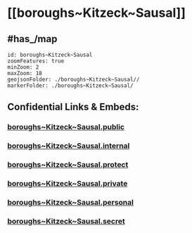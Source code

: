 # [[boroughs~Kitzeck~Sausal]] 


## #has_/map  



```leaflet
id: boroughs~Kitzeck~Sausal
zoomFeatures: true 
minZoom: 2 
maxZoom: 18
geojsonFolder: ./boroughs~Kitzeck~Sausal//
markerFolder: ./boroughs~Kitzeck~Sausal/
```



## Confidential Links & Embeds: 

### [boroughs~Kitzeck~Sausal.public](/_public/\Earth\Continent\Europe\Europe~Central\Austria\Austrias_States\Steiermark\counties~SM\Leibnitz\cities~Leibnitz\Kitzeck~Sausalboroughs~Kitzeck~Sausal.public.md) 

### [boroughs~Kitzeck~Sausal.internal](/_internal/\Earth\Continent\Europe\Europe~Central\Austria\Austrias_States\Steiermark\counties~SM\Leibnitz\cities~Leibnitz\Kitzeck~Sausalboroughs~Kitzeck~Sausal.internal.md) 

### [boroughs~Kitzeck~Sausal.protect](/_protect/\Earth\Continent\Europe\Europe~Central\Austria\Austrias_States\Steiermark\counties~SM\Leibnitz\cities~Leibnitz\Kitzeck~Sausalboroughs~Kitzeck~Sausal.protect.md) 

### [boroughs~Kitzeck~Sausal.private](/_private/\Earth\Continent\Europe\Europe~Central\Austria\Austrias_States\Steiermark\counties~SM\Leibnitz\cities~Leibnitz\Kitzeck~Sausalboroughs~Kitzeck~Sausal.private.md) 

### [boroughs~Kitzeck~Sausal.personal](/_personal/\Earth\Continent\Europe\Europe~Central\Austria\Austrias_States\Steiermark\counties~SM\Leibnitz\cities~Leibnitz\Kitzeck~Sausalboroughs~Kitzeck~Sausal.personal.md) 

### [boroughs~Kitzeck~Sausal.secret](/_secret/\Earth\Continent\Europe\Europe~Central\Austria\Austrias_States\Steiermark\counties~SM\Leibnitz\cities~Leibnitz\Kitzeck~Sausalboroughs~Kitzeck~Sausal.secret.md)

